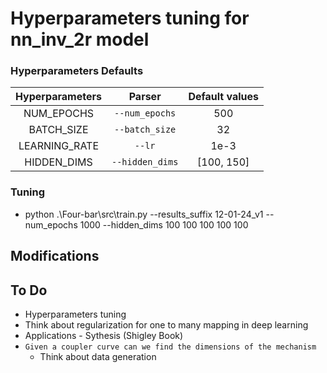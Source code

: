 # Hyperparameters tuning for nn_inv_2r model

### Hyperparameters Defaults

| Hyperparameters |     Parser        | Default values |
|:---------------:|:--------------:   |:--------------:|
|   NUM_EPOCHS    | `--num_epochs`    |      500       |
|   BATCH_SIZE    | `--batch_size`    |       32       |
| LEARNING_RATE   |   `--lr`  	      |     1e-3       |
| HIDDEN_DIMS     |   `--hidden_dims` |     [100, 150] |



### Tuning
- python .\Four-bar\src\train.py --results_suffix 12-01-24_v1 --num_epochs 1000 --hidden_dims 100 100 100 100 100

## Modifications


## To Do
- Hyperparameters tuning
- Think about regularization for one to many mapping in deep learning
- Applications - Sythesis (Shigley Book)
- `Given a coupler curve can we find the dimensions of the mechanism`
	+ Think about data generation
